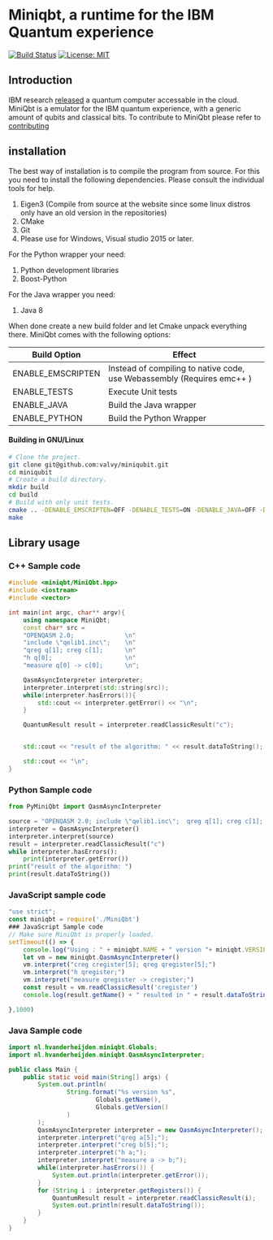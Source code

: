 # Miniqbt, a runtime for the IBM Quantum experience
[![Build Status](https://travis-ci.org/valvy/miniqubit.svg?branch=master)](https://travis-ci.org/valvy/miniqubit) [![License: MIT](https://img.shields.io/badge/License-MIT-yellow.svg)](https://opensource.org/licenses/MIT)

## Introduction
IBM research  [released](https://www.research.ibm.com/ibm-q/) a quantum computer accessable in the cloud.
MiniQbt is a emulator for the IBM quantum experience, with a generic amount of qubits and classical bits.
To contribute to MiniQbt please refer to [contributing](https://github.com/valvy/miniqubit/blob/master/CONTRIBUTING.md)

## installation
The best way of installation is to compile the program from source. For this you need to install the following dependencies. Please consult the individual tools for help.
1. Eigen3 (Compile from source at the website since some linux distros only have an old version in the repositories)
2. CMake
3. Git
4. Please use for Windows, Visual studio 2015 or later.

For the Python wrapper your need:
1. Python development libraries
2. Boost-Python

For the Java wrapper you need:
1. Java 8


When done create a new build folder and let Cmake unpack everything there. MiniQbt comes with the following options:

| Build Option | Effect |
| --- | --- |
| ENABLE_EMSCRIPTEN | Instead of compiling to native code, use Webassembly (Requires emc++ ) |
| ENABLE_TESTS | Execute Unit tests |
| ENABLE_JAVA | Build the Java wrapper |
| ENABLE_PYTHON | Build the Python Wrapper |

#### Building in GNU/Linux
```bash
# Clone the project.
git clone git@github.com:valvy/miniqubit.git
cd miniqubit
# Create a build directory.
mkdir build
cd build
# Build with only unit tests.
cmake .. -DENABLE_EMSCRIPTEN=OFF -DENABLE_TESTS=ON -DENABLE_JAVA=OFF -DENABLE_PYTHON=OFF
make

```

## Library usage
### C++ Sample code

```c++
#include <miniqbt/MiniQbt.hpp>
#include <iostream>
#include <vector>

int main(int argc, char** argv){
    using namespace MiniQbt;
    const char* src = 
    "OPENQASM 2.0;              \n"
    "include \"qelib1.inc\";    \n"
    "qreg q[1]; creg c[1];      \n"
    "h q[0];                    \n"
    "measure q[0] -> c[0];      \n";

    QasmAsyncInterpreter interpreter;
    interpreter.interpret(std::string(src));
    while(interpreter.hasErrors()){
        std::cout << interpreter.getError() << "\n";
    }

    QuantumResult result = interpreter.readClassicResult("c");


    std::cout << "result of the algorithm: " << result.dataToString();

    std::cout << "\n";
}
```
### Python Sample code
```python
from PyMiniQbt import QasmAsyncInterpreter

source = "OPENQASM 2.0; include \"qelib1.inc\";  qreg q[1]; creg c[1]; h q[0]; measure q[0] -> c[0];"
interpreter = QasmAsyncInterpreter()
interpreter.interpret(source)
result = interpreter.readClassicResult("c")
while interpreter.hasErrors():
    print(interpreter.getError())
print("result of the algorithm: ")
print(result.dataToString())

```
### JavaScript sample code
```javascript
"use strict";
const miniqbt = require('./MiniQbt')
### JavaScript Sample code
// Make sure MiniQbt is properly loaded.
setTimeout(() => {
    console.log("Using : " + miniqbt.NAME + " version "+ miniqbt.VERSION)
    let vm = new miniqbt.QasmAsyncInterpreter()
    vm.interpret("creg cregister[5]; qreg qregister[5];")
    vm.interpret("h qregister;")
    vm.interpret("measure qregister -> cregister;")
    const result = vm.readClassicResult('cregister')
    console.log(result.getName() + " resulted in " + result.dataToString() )

},1000)
```

### Java Sample code
```java
import nl.hvanderheijden.miniqbt.Globals;
import nl.hvanderheijden.miniqbt.QasmAsyncInterpreter;

public class Main {
    public static void main(String[] args) {
        System.out.println(
                String.format("%s version %s",
                        Globals.getName(),
                        Globals.getVersion()
                )
        );
        QasmAsyncInterpreter interpreter = new QasmAsyncInterpreter();
        interpreter.interpret("qreg a[5];");
        interpreter.interpret("creg b[5];");
        interpreter.interpret("h a;");
        interpreter.interpret("measure a -> b;");
        while(interpreter.hasErrors()) {
            System.out.println(interpreter.getError());
        }
        for (String i : interpreter.getRegisters()) {
            QuantumResult result = interpreter.readClassicResult(i);
            System.out.println(result.dataToString());
        }
    }
}

```
